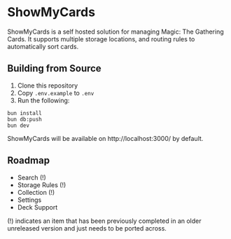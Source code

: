 # ShowMyCards

ShowMyCards is a self hosted solution for managing Magic: The Gathering Cards. It supports multiple storage locations, and routing rules to automatically sort cards.

## Building from Source

1. Clone this repository
2. Copy `.env.example` to `.env`
3. Run the following:

```
bun install
bun db:push
bun dev
```

ShowMyCards will be available on http://localhost:3000/ by default.

## Roadmap

- Search (!)
- Storage Rules (!)
- Collection (!)
- Settings
- Deck Support

(!) indicates an item that has been previously completed in an older unreleased version and just needs to be ported across.

